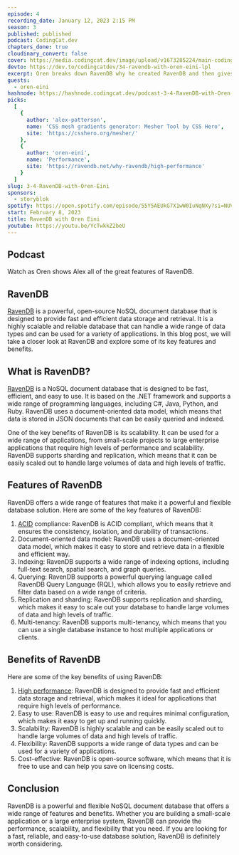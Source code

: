```yaml
---
episode: 4
recording_date: January 12, 2023 2:15 PM
season: 3
published: published
podcast: CodingCat.dev
chapters_done: true
cloudinary_convert: false
cover: https://media.codingcat.dev/image/upload/v1673285224/main-codingcatdev-photo/RavenDB-with-Oren-Eini.jpg
devto: https://dev.to/codingcatdev/34-ravendb-with-oren-eini-lpl
excerpt: Oren breaks down RavenDB why he created RavenDB and then gives Alex a full demo on its features and capabilities.
guests:
  - oren-eini
hashnode: https://hashnode.codingcat.dev/podcast-3-4-RavenDB-with-Oren-Eini
picks:
  [
    {
      author: 'alex-patterson',
      name: 'CSS mesh gradients generator: Mesher Tool by CSS Hero',
      site: 'https://csshero.org/mesher/'
    },
    {
      author: 'oren-eini',
      name: 'Performance',
      site: 'https://ravendb.net/why-ravendb/high-performance'
    }
  ]
slug: 3-4-RavenDB-with-Oren-Eini
sponsors:
  - storyblok
spotify: https://open.spotify.com/episode/55Y5AEUkG7X1wW0IuNqNXy?si=NUVb_XAVQ-q2s-s8Qv97Zw
start: February 8, 2023
title: RavenDB with Oren Eini
youtube: https://youtu.be/YcTwkkZ2beU
---
```


## Podcast

Watch as Oren shows Alex all of the great features of RavenDB.

## RavenDB

[RavenDB](https://ravendb.net/) is a powerful, open-source NoSQL document database that is designed to provide fast and efficient data storage and retrieval. It is a highly scalable and reliable database that can handle a wide range of data types and can be used for a variety of applications. In this blog post, we will take a closer look at RavenDB and explore some of its key features and benefits.

## What is RavenDB?

[RavenDB](https://ravendb.net/) is a NoSQL document database that is designed to be fast, efficient, and easy to use. It is based on the .NET framework and supports a wide range of programming languages, including C#, Java, Python, and Ruby. RavenDB uses a document-oriented data model, which means that data is stored in JSON documents that can be easily queried and indexed.

One of the key benefits of RavenDB is its scalability. It can be used for a wide range of applications, from small-scale projects to large enterprise applications that require high levels of performance and scalability. RavenDB supports sharding and replication, which means that it can be easily scaled out to handle large volumes of data and high levels of traffic.

## Features of RavenDB

RavenDB offers a wide range of features that make it a powerful and flexible database solution. Here are some of the key features of RavenDB:

1. [ACID](https://ravendb.net/why-ravendb/acid-transactions) compliance: RavenDB is ACID compliant, which means that it ensures the consistency, isolation, and durability of transactions.
2. Document-oriented data model: RavenDB uses a document-oriented data model, which makes it easy to store and retrieve data in a flexible and efficient way.
3. Indexing: RavenDB supports a wide range of indexing options, including full-text search, spatial search, and graph queries.
4. Querying: RavenDB supports a powerful querying language called RavenDB Query Language (RQL), which allows you to easily retrieve and filter data based on a wide range of criteria.
5. Replication and sharding: RavenDB supports replication and sharding, which makes it easy to scale out your database to handle large volumes of data and high levels of traffic.
6. Multi-tenancy: RavenDB supports multi-tenancy, which means that you can use a single database instance to host multiple applications or clients.

## Benefits of RavenDB

Here are some of the key benefits of using RavenDB:

1. [High performance](https://ravendb.net/why-ravendb/high-performance): RavenDB is designed to provide fast and efficient data storage and retrieval, which makes it ideal for applications that require high levels of performance.
2. Easy to use: RavenDB is easy to use and requires minimal configuration, which makes it easy to get up and running quickly.
3. Scalability: RavenDB is highly scalable and can be easily scaled out to handle large volumes of data and high levels of traffic.
4. Flexibility: RavenDB supports a wide range of data types and can be used for a variety of applications.
5. Cost-effective: RavenDB is open-source software, which means that it is free to use and can help you save on licensing costs.

## Conclusion

RavenDB is a powerful and flexible NoSQL document database that offers a wide range of features and benefits. Whether you are building a small-scale application or a large enterprise system, RavenDB can provide the performance, scalability, and flexibility that you need. If you are looking for a fast, reliable, and easy-to-use database solution, RavenDB is definitely worth considering.
